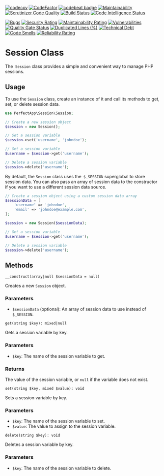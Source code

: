 [![codecov](https://codecov.io/gh/benanamen/perfect-session/branch/master/graph/badge.svg?token=50SIWrTfNG)](https://codecov.io/gh/benanamen/perfect-session)
[![CodeFactor](https://www.codefactor.io/repository/github/benanamen/perfect-session/badge)](https://www.codefactor.io/repository/github/benanamen/perfect-session)
[![codebeat badge](https://codebeat.co/badges/c7ee0d25-12b7-461b-87cf-4b997ed2b892)](https://codebeat.co/projects/github-com-benanamen-perfect-session-master)
[![Maintainability](https://api.codeclimate.com/v1/badges/149d089f8c3f7fb0a460/maintainability)](https://codeclimate.com/github/benanamen/perfect-session/maintainability)
[![Scrutinizer Code Quality](https://scrutinizer-ci.com/g/benanamen/perfect-session/badges/quality-score.png?b=master)](https://scrutinizer-ci.com/g/benanamen/perfect-session/?branch=master)
[![Build Status](https://scrutinizer-ci.com/g/benanamen/perfect-session/badges/build.png?b=master)](https://scrutinizer-ci.com/g/benanamen/perfect-session/build-status/master)
[![Code Intelligence Status](https://scrutinizer-ci.com/g/benanamen/perfect-session/badges/code-intelligence.svg?b=master)](https://scrutinizer-ci.com/code-intelligence)

[![Bugs](https://sonarcloud.io/api/project_badges/measure?project=benanamen_perfect-session&metric=bugs)](https://sonarcloud.io/summary/new_code?id=benanamen_perfect-session)
[![Security Rating](https://sonarcloud.io/api/project_badges/measure?project=benanamen_perfect-session&metric=security_rating)](https://sonarcloud.io/summary/new_code?id=benanamen_perfect-session)
[![Maintainability Rating](https://sonarcloud.io/api/project_badges/measure?project=benanamen_perfect-session&metric=sqale_rating)](https://sonarcloud.io/summary/new_code?id=benanamen_perfect-session)
[![Vulnerabilities](https://sonarcloud.io/api/project_badges/measure?project=benanamen_perfect-session&metric=vulnerabilities)](https://sonarcloud.io/summary/new_code?id=benanamen_perfect-session)
[![Quality Gate Status](https://sonarcloud.io/api/project_badges/measure?project=benanamen_perfect-session&metric=alert_status)](https://sonarcloud.io/summary/new_code?id=benanamen_perfect-session)
[![Duplicated Lines (%)](https://sonarcloud.io/api/project_badges/measure?project=benanamen_perfect-session&metric=duplicated_lines_density)](https://sonarcloud.io/summary/new_code?id=benanamen_perfect-session)
[![Technical Debt](https://sonarcloud.io/api/project_badges/measure?project=benanamen_perfect-session&metric=sqale_index)](https://sonarcloud.io/summary/new_code?id=benanamen_perfect-session)
[![Code Smells](https://sonarcloud.io/api/project_badges/measure?project=benanamen_perfect-session&metric=code_smells)](https://sonarcloud.io/summary/new_code?id=benanamen_perfect-session)
[![Reliability Rating](https://sonarcloud.io/api/project_badges/measure?project=benanamen_perfect-session&metric=reliability_rating)](https://sonarcloud.io/summary/new_code?id=benanamen_perfect-session)

# Session Class

The` Session` class provides a simple and convenient way to manage PHP sessions.

## Usage

To use the `Session` class, create an instance of it and call its methods to get, set, or delete session data.


```php
use PerfectApp\Session\Session;

// Create a new session object
$session = new Session();

// Set a session variable
$session->set('username', 'johndoe');

// Get a session variable
$username = $session->get('username');

// Delete a session variable
$session->delete('username');
```

By default, the `Session` class uses the` $_SESSION` superglobal to store session data. You can also pass an array of session data to the constructor if you want to use a different session data source.

```php
// Create a session object using a custom session data array
$sessionData = [
    'username' => 'johndoe',
    'email' => 'johndoe@example.com',
];

$session = new Session($sessionData);

// Get a session variable
$username = $session->get('username');

// Delete a session variable
$session->delete('username');
```

## Methods
`__construct(array|null $sessionData = null)`

Creates a new `Session` object.

### Parameters

* `$sessionData` (optional): An array of session data to use instead of `$_SESSION`.

`get(string $key): mixed|null`

Gets a session variable by key.  

### Parameters

* `$key`: The name of the session variable to get.

### Returns

The value of the session variable, or `null` if the variable does not exist.

`set(string $key, mixed $value): void`

Sets a session variable by key.

### Parameters

* `$key`: The name of the session variable to set.
* `$value`: The value to assign to the session variable.

`delete(string $key): void`

Deletes a session variable by key.

### Parameters

* `$key`: The name of the session variable to delete.
